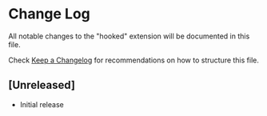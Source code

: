 # Change Log

All notable changes to the "hooked" extension will be documented in this file.

Check [Keep a Changelog](http://keepachangelog.com/) for recommendations on how to structure this file.

## [Unreleased]

- Initial release